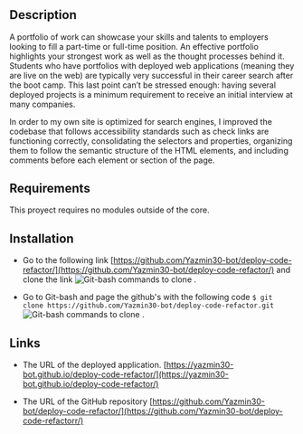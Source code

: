 # <Professional Portfolio>
## Description
A portfolio of work can showcase your skills and talents to employers looking to fill a part-time or full-time position. An effective portfolio highlights your strongest work as well as the thought processes behind it. Students who have portfolios with deployed web applications (meaning they are live on the web) are typically very successful in their career search after the boot camp. This last point can’t be stressed enough: having several deployed projects is a minimum requirement to receive an initial interview at many companies.

In order to my own site is optimized for search engines, I improved the codebase that follows accessibility standards such as check links are functioning correctly, consolidating the selectors and properties, organizing them to follow the semantic structure of the HTML elements, and including comments before each element or section of the page.

## Requirements
This proyect  requires no modules outside of the core.

## Installation
* Go to the following link [https://github.com/Yazmin30-bot/deploy-code-refactor/](https://github.com/Yazmin30-bot/deploy-code-refactor/) and clone the link 
![Git-bash commands to clone .](./assets/images/github-clone.png)


* Go to Git-bash and page the github's with the following code `$ git clone https://github.com/Yazmin30-bot/deploy-code-refactor.git ` ![Git-bash commands to clone .](./assets/images/git-bash-clone.png)


## Links
* The URL of the deployed application.
[https://yazmin30-bot.github.io/deploy-code-refactor/](https://yazmin30-bot.github.io/deploy-code-refactor/)

* The URL of the GitHub repository
[https://github.com/Yazmin30-bot/deploy-code-refactor/](https://github.com/Yazmin30-bot/deploy-code-refactorr/)
